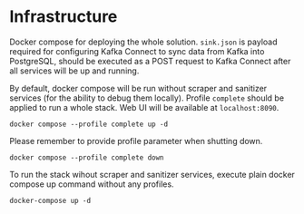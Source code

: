 # Infrastructure

Docker compose for deploying the whole solution. `sink.json` is payload required for configuring Kafka Connect to sync data from Kafka into PostgreSQL, should be executed as a POST request to Kafka Connect after all services will be up and running.

By default, docker compose will be run without scraper and sanitizer services (for the ability to debug them locally). Profile `complete` should be applied to run a whole stack. Web UI will be available at `localhost:8090`.

`docker compose --profile complete up -d`

Please remember to provide profile parameter when shutting down.

`docker compose --profile complete down`

To run the stack wihout scraper and sanitizer services, execute plain docker compose up command without any profiles.

`docker-compose up -d`